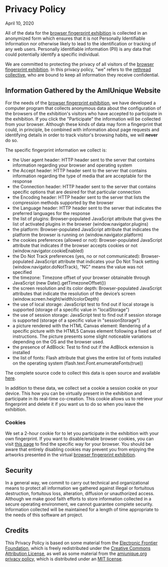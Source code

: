 # Privacy Policy

April 10, 2020

All of the data for the [browser fingerprint exhibition](https://rethread.art/browser-fingerprint/) is collected in an anonymized form which ensures that it is not Personally Identifiable Information nor otherwise likely to lead to the identification or tracking of any web users. Personally identifiable information (PII) is any data that could potentially identify a specific individual.

We are committed to protecting the privacy of all visitors of the [browser fingerprint exhibition](https://rethread.art/browser-fingerprint/). In this privacy policy, "we" refers to the [rethread collective](https://rethread.art), who are bound to keep all information they receive confidential.

## Information Gathered by the AmIUnique Website

For the needs of the [browser fingerprint exhibition](https://rethread.art/browser-fingerprint/), we have developed a computer program that collects anonymous data about the configuration of the browsers of the exhibition's visitors who have accepted to participate in the exhibition. If you click the "Participate" the information will  be collected from your browser. Although these kinds of data may form a fingerprint that could, in principle, be combined with information about page requests and identifying details in order to track visitor's browsing habits, we will **never** do so.

The specific fingerprint information we collect is:
- the User agent header: HTTP header sent to the server that contains information regarding your browser and operating system
- the Accept header: HTTP header sent to the server that contains information regarding the type of media that are acceptable for the response
- the Connection header: HTTP header sent to the server that contains specific options that are desired for that particular connection
- the Encoding header: HTTP header sent to the server that lists the compression methods supported by the browser
- the Language header: HTTP header sent to the server that indicates the preferred languages for the response
- the list of plugins: Browser-populated JavaScript attribute that gives the list of activated plugins in the browser (window.navigator.plugins)
- the platform: Browser-populated JavaScript attribute that indicates the platform the browser is running on (window.navigator.platform)
- the cookies preferences (allowed or not): Browser-populated JavaScript attribute that indicates if the browser accepts cookies or not (window.navigator.cookieEnabled)
- the Do Not Track preferences (yes, no or not communicated): Browser-populated JavaScript attribute that indicates your Do Not Track setting (window.navigator.doNotTrack), "NC" means the value was not specified
- the timezone: Timezone offset of your browser obtainable through JavaScript (new Date().getTimezoneOffset())
- the screen resolution and its color depth: Browser-populated JavaScript attributes that indicate the resolution of the device’s screen (window.screen.height/width/colorDepth)
- the use of local storage: JavaScript test to find out if local storage is supported (storage of a specific value in "localStorage")
- the use of session storage: JavaScript test to find out if session storage is supported (storage of a specific value in "sessionStorage")
- a picture rendered with the HTML Canvas element: Rendering of a specific picture with the HTML5 Canvas element following a fixed set of instructions. The picture presents some slight noticeable variations depending on the OS and the browser used.
- the presence of AdBlock: Test to find out if the AdBlock extension is installed
- the list of fonts: Flash attribute that gives the entire list of fonts installed on the operating system (flash.text.Font.enumerateFonts(true))

The complete source code to collect this data is open source and available [here](https://github.com/castor-software/rethread/tree/master/code/fingerprinting/server/backend).

In addition to these data, we collect set a cookie a session cookie on your device. This how you can be virtually present in the exhibition and participate in its real-time co-creation. This cookie allows us to retrieve your fingerprint and delete it if you want us to do so when you leave the exhibition.

### Cookies

We set a 2-hour cookie for to let you participate in the exhibition with your own fingerprint. If you want to disable/enable browser cookies, you can visit [this page](https://www.avast.com/c-enable-disable-cookies) to find the specific way for your browser. You should be aware that entirely disabling cookies may prevent you from enjoying the artworks presented in the virtual [browser fingerprint exhibition](https://rethread.art/browser-fingerprint/).


## Security

In a general way, we commit to carry out technical and organizational means to protect all information we gathered against illegal or fortuitous destruction, fortuitous loss, alteration, diffusion or unauthorized access. Although we make good faith efforts to store information collected in a secure operating environment, we cannot guarantee complete security. Information collected will be maintained for a length of time appropriate to the needs of this software art project.

## Credits

This Privacy Policy is based on some material from the [Electronic Frontier Foundation](https://www.eff.org/), which is freely redistributed under the [Creative Commons Attribution License](http://creativecommons.org/licenses/by/3.0/us/), as well as some material from the [amiunique.org privacy policy](https://amiunique.org/privacy), which is distributed under an [MIT license](https://github.com/DIVERSIFY-project/amiunique/blob/master/LICENSE.md).
